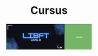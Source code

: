 <div align="center">
  <h1>Cursus</h1>
  <img src="images/Libft.png" alt="Bannière" style="width: 45%; max-width: 400px; height: auto; border: none;">
</div>
